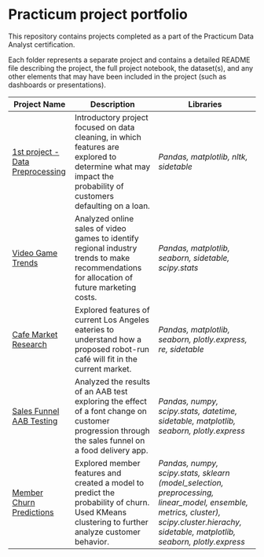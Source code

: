 # Practicum project portfolio

This repository contains projects completed as a part of the Practicum Data Analyst certification.

Each folder represents a separate project and contains a detailed README file describing the project, the full project notebook, the dataset(s), and any other elements that may have been included in the project (such as dashboards or presentations).


| Project Name | Description | Libraries |
|---|---|---|
|[1st project - Data Preprocessing](https://github.com/shirarua/practicum-projects/tree/main/preprocessing-project) | Introductory project focused on data cleaning, in which features are explored to determine what may impact the probability of customers defaulting on a loan.| *Pandas, matplotlib, nltk, sidetable*|
|[Video Game Trends](https://github.com/shirarua/practicum-projects/tree/main/videogame_sales_trends) | Analyzed online sales of video games to identify regional industry trends to make recommendations for allocation of future marketing costs.| *Pandas, matplotlib, seaborn, sidetable, scipy.stats*|
|[Cafe Market Research](https://github.com/shirarua/practicum-projects/tree/main/market_research) | Explored features of current Los Angeles eateries to understand how a proposed robot-run café will fit in the current market. |*Pandas, matplotlib, seaborn, plotly.express, re, sidetable*|
|[Sales Funnel AAB Testing](https://github.com/shirarua/practicum-projects/tree/main/sales_funnel_AAB) | Analyzed the results of an AAB test exploring the effect of a font change on customer progression through the sales funnel on a food delivery app. |*Pandas, numpy, scipy.stats, datetime, sidetable, matplotlib, seaborn, plotly.express*|
|[Member Churn Predictions](https://github.com/shirarua/practicum-projects/tree/main/churn_predictions) | Explored member features and created a model to predict the probability of churn. Used KMeans clustering to further analyze customer behavior. |*Pandas, numpy, scipy.stats, sklearn (model_selection, preprocessing, linear_model, ensemble, metrics, cluster), scipy.cluster.hierachy, sidetable, matplotlib, seaborn, plotly.express*|
